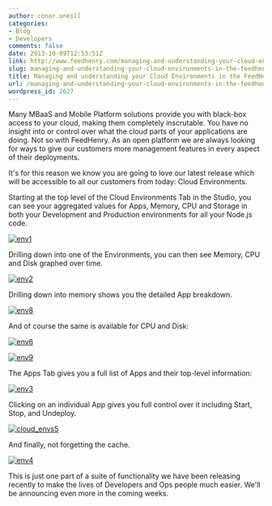 ```yaml
---
author: conor.oneill
categories:
- Blog
- Developers
comments: false
date: 2013-10-09T12:53:51Z
link: http://www.feedhenry.com/managing-and-understanding-your-cloud-environments-in-the-feedhenry-platform/
slug: managing-and-understanding-your-cloud-environments-in-the-feedhenry-platform
title: Managing and understanding your Cloud Environments in the FeedHenry platform
url: /managing-and-understanding-your-cloud-environments-in-the-feedhenry-platform/
wordpress_id: 2627
---
```


Many MBaaS and Mobile Platform solutions provide you with black-box access to your cloud, making them completely inscrutable. You have no insight into or control over what the cloud parts of your applications are doing. Not so with FeedHenry. As an open platform we are always looking for ways to give our customers more management features in every aspect of their deployments.

It's for this reason we know you are going to love our latest release which will be accessible to all our customers from today: Cloud Environments.

Starting at the top level of the Cloud Environments Tab in the Studio, you can see your aggregated values for Apps, Memory, CPU and Storage in both your Development and Production environments for all your Node.js code.

[![env1](/wp-content/uploads/2013/10/env1.jpg)](/wp-content/uploads/2013/10/env1.jpg)



Drilling down into one of the Environments, you can then see Memory, CPU and Disk graphed over time.

[![env2](/wp-content/uploads/2013/10/env2.jpg)](/wp-content/uploads/2013/10/env2.jpg)



Drilling down into memory shows you the detailed App breakdown.

[![env8](/wp-content/uploads/2013/10/env8.jpg)](/wp-content/uploads/2013/10/env8.jpg)



And of course the same is available for CPU and Disk:

[![env6](/wp-content/uploads/2013/10/env6.jpg)](/wp-content/uploads/2013/10/env6.jpg)



[![env9](/wp-content/uploads/2013/10/env9.jpg)](/wp-content/uploads/2013/10/env9.jpg)



The Apps Tab gives you a full list of Apps and their top-level information:

[![env3](/wp-content/uploads/2013/10/env3.jpg)](/wp-content/uploads/2013/10/env3.jpg)



Clicking on an individual App gives you full control over it including Start, Stop, and Undeploy.

[![cloud_envs5](/wp-content/uploads/2013/10/cloud_envs5.jpg)](/wp-content/uploads/2013/10/cloud_envs5.jpg)





And finally, not forgetting the cache.

[![env4](/wp-content/uploads/2013/10/env4.jpg)](/wp-content/uploads/2013/10/env4.jpg)



This is just one part of a suite of functionality we have been releasing recently to make the lives of Developers and Ops people much easier. We'll be announcing even more in the coming weeks.


